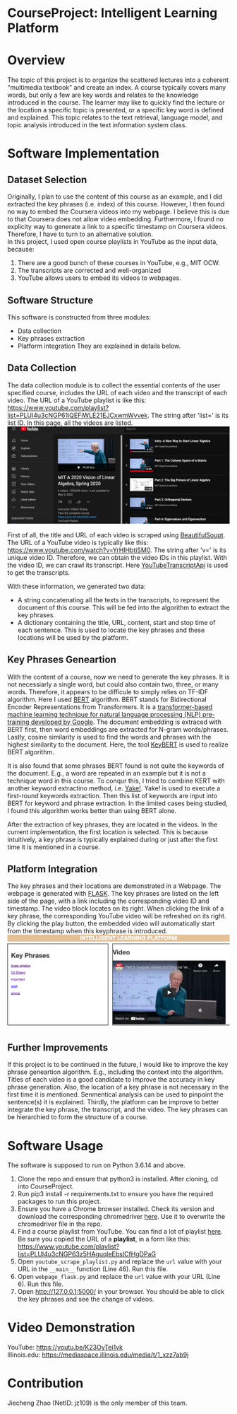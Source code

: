 # CourseProject: Intelligent Learning Platform

# Overview

The topic of this project is to organize the scattered lectures into a coherent “multimedia textbook” and create an index.  A course typically covers many words, but only a few are key words and relates to the knowledge introduced in the course. The learner may like to quickly find the lecture or the location a specific topic is presented, or a specific key word is defined and explained. This topic relates to the text retrieval, language model, and topic analysis introduced in the text information system class.

# Software Implementation
## Dataset Selection
Originally, I plan to use the content of this course as an example, and I did extracted the key phrases (i.e. index) of this course. However, I then found no way to embed the Coursera videos into my webpage. I believe this is due to that Coursera does not allow video embedding. Furthermore, I found no explicity way to generate a link to a specific timestamp on Coursera videos. Therefore, I have to turn to an alternative solution.  
In this project, I used open course playlists in YouTube as the input data, because:
1. There are a good bunch of these courses in YouTube, e.g., MIT OCW.
2. The transcripts are corrected and well-organized
3. YouTube allows users to embed its videos to webpages.

## Software Structure
This software is constructed from three modules:
- Data collection
- Key phrases extraction
- Platform integration
They are explained in details below.

## Data Collection
The data collection module is to collect the essential contents of the user specified course, includes the URL of each video and the transcript of each video. The URL of a YouTube playlist is like this: https://www.youtube.com/playlist?list=PLUl4u3cNGP61iQEFiWLE21EJCxwmWvvek. The string after 'list=' is its list ID. In this page, all the videos are listed. 
![alt text](https://github.com/jasonzjc/CourseProject/blob/Pre-publish/images/playlist.png?raw=true)

First of all, the title and URL of each video is scraped using [BeautifulSoupt](https://www.crummy.com/software/BeautifulSoup/bs4/doc/). The URL of a YouTube video is typically like this: https://www.youtube.com/watch?v=YrHlHbtiSM0. The string after 'v=' is its unique video ID. Therefore, we can obtain the video IDs in this playlist. With the video ID, we can crawl its transcript. Here [YouTubeTranscriptApi](https://github.com/jdepoix/youtube-transcript-api) is used to get the transcripts.

With these information, we generated two data: 
- A string concatenating all the texts in the transcripts, to represent the document of this course. This will be fed into the algorithm to extract the key phrases.
- A dictionary containing the title, URL, content, start and stop time of each sentence. This is used to locate the key phrases and these locations will be used by the platform.

## Key Phrases Geneartion
With the content of a course, now we need to generate the key phrases. It is not necessiarly a single word, but could also contain two, three, or many words. Therefore, it appears to be difficule to simply relies on TF-IDF algorithm. Here I used [BERT](https://arxiv.org/abs/1810.04805v2) algorithm. BERT stands for Bidirectional Encoder Representations from Transformers. It is a [transformer-based machine learning technique for natural language processing (NLP) pre-training developed by Google](https://en.wikipedia.org/wiki/BERT_(language_model)). The document embedding is extraced with BERT first, then word embeddings are extracted for N-gram words/phrases. Lastly, cosine similarity is used to find the words and phrases with the highest similarity to the document. Here, the tool [KeyBERT](https://github.com/MaartenGr/KeyBERT) is used to realize BERT algorithm.

It is also found that some phrases BERT found is not quite the keywords of the document. E.g., a word are repeated in an example but it is not a technique word in this course. To conqur this, I tried to combine KERT with another keyword extractino method, i.e. [Yake!](https://github.com/LIAAD/yake). Yake! is used to execute a first-round keywords extraction. Then this list of keywords are input into BERT for keyword and phrase extraction. In the limited cases being studied, I found this algorithm works better than using BERT alone.

After the extraction of key phrases, they are located in the videos. In the current implementation, the first location is selected. This is because intuitively, a key phrase is typically explained during or just after the first time it is mentioned in a course. 

## Platform Integration
The key phrases and their locations are demonstrated in a Webpage. The webpage is generated with [FLASK](https://flask.palletsprojects.com/). The key phrases are listed on the left side of the page, with a link including the corresponding video ID and timestamp. The video block locates on its right. When clicking the link of a key phrase, the corresponding YouTube video will be refreshed on its right. By clicking the play button, the embedded video will automatically start from the timestamp when this keyphrase is introduced.
![alt text](https://github.com/jasonzjc/CourseProject/blob/Pre-publish/images/platform.png?raw=true)

## Further Improvements
If this project is to be continued in the future, I would like to improve the key phrase geneartion algorithm. E.g., including the context into the algorithm. Titles of each video is a good candidate to improve the accuracy in key phrase generation. Also, the location of a key phrase is not necessary in the first time it is mentioned. Senmentical analysis can be used to pinpoint the sentence(s) it is explained. Thirdly, the platform can be improve to better integrate the key phrase, the transcript, and the video. The key phrases can be hierarchied to form the structure of a course.

# Software Usage
The software is supposed to run on Python 3.6.14 and above. 
1. Clone the repo and ensure that python3 is installed. After cloning, cd into CourseProject.
2. Run pip3 install -r requirements.txt to ensure you have the required packages to run this project.
3. Ensure you have a Chrome browser installed. Check its version and download the corresponding chromedriver [here](https://chromedriver.chromium.org/downloads). Use it to overwrite the chromedriver file in the repo.
4. Find a course playlist from YouTube. You can find a lot of playlist [here](https://www.youtube.com/c/mitocw). Be sure you copied the URL of a **playlist**, in a form like this: https://www.youtube.com/playlist?list=PLUl4u3cNGP63z5HAguqleEbsICfHgDPaG
5. Open `youtube_scrape_playlist.py` and replace the `url` value with your URL in the `__main__` function (Line 46). Run this file.
6. Open `webpage_flask.py` and replace the `url` value with your URL (Line 6). Run this file. 
7. Open http://127.0.0.1:5000/ in your browser. You should be able to click the key phrases and see the change of videos.

# Video Demonstration
YouTube: https://youtu.be/K23OyTei1vk  
Illinois.edu: https://mediaspace.illinois.edu/media/t/1_xzz7ab9j

# Contribution
Jiecheng Zhao (NetID: jz109) is the only member of this team.
